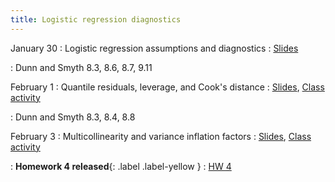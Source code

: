 ```yaml
---
title: Logistic regression diagnostics
---
```


January 30
: Logistic regression assumptions and diagnostics
  : [Slides](https://sta711-s23.github.io/slides/lecture_9.pdf)
      
: Dunn and Smyth 8.3, 8.6, 8.7, 9.11

February 1
: Quantile residuals, leverage, and Cook's distance
  : [Slides](https://sta711-s23.github.io/slides/lecture_10.pdf), [Class activity](https://sta711-s23.github.io/class_activities/ca_lecture_10.html)

: Dunn and Smyth 8.3, 8.4, 8.8

February 3
: Multicollinearity and variance inflation factors
  : [Slides](https://sta711-s23.github.io/slides/lecture_11.pdf), [Class activity](https://sta711-s23.github.io/class_activities/ca_lecture_11.html)

: **Homework 4 released**{: .label .label-yellow }
  : [HW 4](https://sta711-s23.github.io/homework/HW4.pdf)